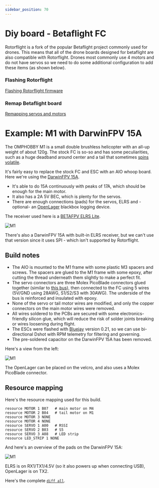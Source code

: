 ```yaml
---
sidebar_position: 70
---
```


# Diy board - Betaflight FC

Rotorflight is a fork of the popular Betaflight project commonly used for drones. This means that all of the drone boards designed for betaflight are also compatible with Rotorflight. Drones most commonly use 4 motors and do not have servos so we need to do some additional configuration to add these items (as shown below).

### Flashing Rotorflight

[Flashing Rotorflight firmware](../setup/flashing-the-firmware.mdx)

### Remap Betaflight board

[Remapping servos and motors](../setup/remapping.mdx)

# Example: M1 with DarwinFPV 15A

The OMPHOBBY M1 is a small double brushless helicopter with an all-up weight of about 120g. The stock FC is so-so and has some peculiarities, such as a huge deadband around center and a tail that sometimes [spins volatile](https://www.youtube.com/watch?v=q4H1CzN1pPY).

It's fairly easy to replace the stock FC and ESC with an AIO whoop board. Here we're using the [DarwinFPV 15A](https://darwinfpv.com/products/darwinfpv-15a-1-3s-f411-ultralight-whoop-aio).

* It's able to do 15A continuously with peaks of 17A, which should be enough for the main motor.
* It also has a 2A 5V BEC, which is plenty for the servos.
* There are enough connections (pads) for the servos, ELRS and -optional- an [OpenLager](../setup/openlager.md) blackbox logging device.

The receiver used here is a [BETAFPV ELRS Lite](https://betafpv.com/products/elrs-lite-receiver).

![M1](./img/m1-darwinfpv-right.jpg)

There's also a DarwinFPV 15A with built-in ELRS receiver, but we can't use that version since it uses SPI - which isn't supported by Rotorflight.

## Build notes

* The AIO is mounted to the M1 frame with some plastic M3 spacers and screws. The spacers are glued to the M1 frame with some epoxy, after cutting the thread underneath them slightly to make a perfect fit.
* The servo connectors are three Molex PicoBlade connectors glued together (similar to [this bus](../setup/led-strip-quick-start#building-the-picoblade-bus)), then connected to the FC using 5 wires (5V/GND using 28AWG, S1/S2/S3 with 30AWG). The underside of the bus is reinforced and insulated with epoxy.
* None of the servo or tail motor wires are modified, and only the copper connectors on the main motor wires were removed.
* All wires soldered to the PCBs are secured with some electronics-friendly silicon glue, which will reduce the risk of solder joints breaking or wires loosening during flight.
* The ESCs were flashed with [Bluejay](../setup/blheli_s-to-bluejay) version 0.21, so we can use bi-directional Dshot with RPM telemetry for filtering and governing.
* The pre-soldered capacitor on the DarwinFPV 15A has been removed.

Here's a view from the left:

![M1](./img/m1-darwinfpv-left.jpg)

The OpenLager can be placed on the velcro, and also uses a Molex PicoBlade connector.

## Resource mapping

Here's the resource mapping used for this build.

```
resource MOTOR 1 B07   # main motor on M4
resource MOTOR 2 B04   # tail motor on M1
resource MOTOR 3 NONE
resource MOTOR 4 NONE
resource SERVO 1 A00   # RSSI
resource SERVO 2 B03   # S5
resource SERVO 3 A08   # LED strip
resource LED_STRIP 1 NONE
```

And here's an overview of the pads on the DarwinFPV 15A:

![M1](./img/m1-darwinfpv-15a-pins.png)

ELRS is on RX1/TX1/4.5V (so it also powers up when connecting USB), OpenLager is on TX2.

Here's the complete [`diff all`](./img/m1-diff-all.txt).
